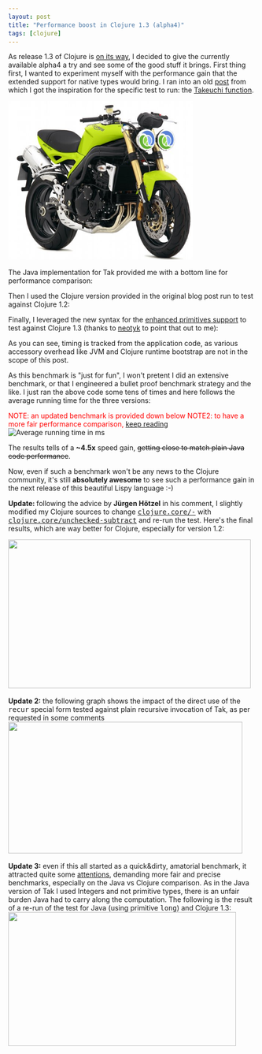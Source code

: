 ```yaml
---
layout: post
title: "Performance boost in Clojure 1.3 (alpha4)"
tags: [clojure]
---
```


As release 1.3 of Clojure is <a href="http://www.assembla.com/spaces/clojure/milestones/238781-release-next">on its way</a>, I decided to give the currently available alpha4 a try and see some of the good stuff it brings. First thing first, I wanted to experiment myself with the performance gain that the extended support for native types would bring. I ran into an old <a title="old post, but inspirational" href="http://hughw.blogspot.com/2009/01/clojure-vs-javafx-script-only-5x-slower.html">post</a> from which I got the inspiration for the specific test to run: the <a title="Takeuchi function on Wikipedia" href="http://en.wikipedia.org/wiki/Tak_(function)">Takeuchi function</a>.

<img class="aligncenter size-full wp-image-340" title="Full disclosure: I own a Triumph Street Triple and I love Clojure" src="/img/post/clj-triple.jpg" alt="Full disclosure: I own a Triumph Street Triple and I love Clojure" width="375" height="322" />

The Java implementation for Tak provided me with a bottom line for performance comparison:
<script src="https://gist.github.com/788834.js?file=Tak.java"></script> Then I used the Clojure version provided in the original blog post run to test against Clojure 1.2: <script src="https://gist.github.com/788834.js?file=tak2.clj"></script>

Finally, I leveraged the new syntax for the <a href="http://dev.clojure.org/display/doc/Enhanced+Primitive+Support">enhanced primitives support</a> to test against Clojure 1.3 (thanks to <a href="http://twitter.com/neotyk">neotyk</a> to point that out to me):
<script src="https://gist.github.com/788834.js?file=tak.clj"></script>

As you can see, timing is tracked from the application code, as various accessory overhead like JVM and Clojure runtime bootstrap are not in the scope of this post.

As this benchmark is "just for fun", I won't pretent I did an extensive benchmark, or that I engineered a bullet proof benchmark strategy and the like. I just ran the above code some tens of times and here follows the average running time for the three versions:

<span style="color: #ff0000;">NOTE: an updated benchmark is provided down below</span>
<span style="color: #ff0000;">NOTE2: to have a more fair performance comparison, <a href="#reloaded">keep reading</a></span>
<img class="aligncenter size-full wp-image-344" title="Benchmark results" src="http://www.skuro.tk/wp-content/uploads/2011/01/clj-bench-graph.png" alt="Average running time in ms" width="467" height="292" />

The results tells of a <strong>~4.5x</strong> speed gain, <del datetime="2011-01-26T09:59:07+00:00">getting close to match plain Java code performance</del>.

Now, even if such a benchmark won't be any news to the Clojure community, it's still <strong>absolutely awesome</strong> to see such a performance gain in the next release of this beautiful Lispy language :-)

<strong>Update: </strong>following the advice by <strong>Jürgen Hötzel</strong> in his comment, I slightly modified my Clojure sources to change <span style="font-family: monospace;"><a href="http://clojure.github.com/clojure/clojure.core-api.html#clojure.core/-">clojure.core/-</a></span> with <span style="font-family: monospace;"><a href="http://clojure.github.com/clojure/clojure.core-api.html#clojure.core/unchecked-subtract">clojure.core/unchecked-subtract</a></span> and re-run the test. Here's the final results, which are way better for Clojure, especially for version 1.2:

<img class="aligncenter size-full wp-image-350" title="clj-bench-graph-unchecked" src="http://www.skuro.tk/wp-content/uploads/2011/01/clj-bench-graph-unchecked.png" alt="" width="493" height="302" />

<strong>Update 2:</strong> the following graph shows the impact of the direct use of the <span style="font-family: monospace;">recur</span> special form tested against plain recursive invocation of Tak, as per requested in some comments
<img class="aligncenter size-full wp-image-353" title="clj-bench-graph-norecur" src="http://www.skuro.tk/wp-content/uploads/2011/01/clj-bench-graph-norecur.png" alt="" width="476" height="267" />

<strong>Update 3:<a name="reloaded"></a></strong> even if this all started as a quick&amp;dirty, amatorial benchmark, it attracted quite some <a href="http://news.ycombinator.com/item?id=2134950">attentions</a>, demanding more fair and precise benchmarks, especially on the Java vs Clojure comparison. As in the Java version of Tak I used Integers and not primitive types, there is an unfair burden Java had to carry along the computation. The following is the result of a re-run of the test for Java (using primitive <span style="font-family: monospace;">long</span>) and Clojure 1.3:
<img class="aligncenter size-full wp-image-356" title="clj-bench-reloaded" src="http://www.skuro.tk/wp-content/uploads/2011/01/clj-bench-reloaded.png" alt="" width="463" height="272" />

